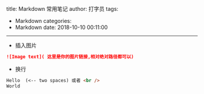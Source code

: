 title: Markdown 常用笔记
author: 打字员
tags:
  - Markdown
categories:
  - Markdown
date: 2018-10-10 00:11:00
---
* 插入图片
```Markdown
![Image text]( 这里是你的图片链接,相对绝对路径都可以)
```
* 换行
```Markdown
Hello  (<-- two spaces) 或者 <br />
World
```
